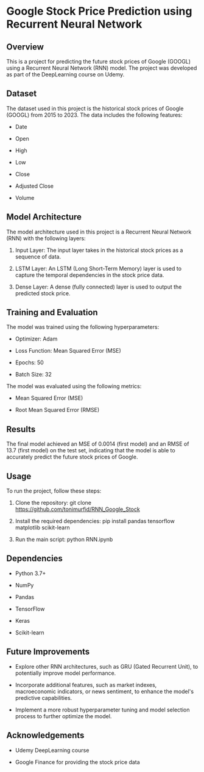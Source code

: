 # Google Stock Price Prediction using Recurrent Neural Network

## Overview

This is a project for predicting the future stock prices of Google (GOOGL) using a Recurrent Neural Network (RNN) model. The project was developed as part of the DeepLearning course on Udemy.

## Dataset

The dataset used in this project is the historical stock prices of Google (GOOGL) from 2015 to 2023. The data includes the following features:

- Date

- Open

- High

- Low

- Close

- Adjusted Close

- Volume

## Model Architecture

The model architecture used in this project is a Recurrent Neural Network (RNN) with the following layers:

1. Input Layer: The input layer takes in the historical stock prices as a sequence of data.

2. LSTM Layer: An LSTM (Long Short-Term Memory) layer is used to capture the temporal dependencies in the stock price data.

3. Dense Layer: A dense (fully connected) layer is used to output the predicted stock price.

## Training and Evaluation

The model was trained using the following hyperparameters:

- Optimizer: Adam

- Loss Function: Mean Squared Error (MSE)

- Epochs: 50

- Batch Size: 32

The model was evaluated using the following metrics:

- Mean Squared Error (MSE)

- Root Mean Squared Error (RMSE)

## Results

The final model achieved an MSE of 0.0014 (first model) and an RMSE of 13.7 (first model) on the test set, indicating that the model is able to accurately predict the future stock prices of Google.

## Usage

To run the project, follow these steps:

1. Clone the repository: git clone https://github.com/tonimurfid/RNN_Google_Stock

2. Install the required dependencies: pip install pandas tensorflow matplotlib scikit-learn

3. Run the main script: python RNN.ipynb

## Dependencies

- Python 3.7+

- NumPy

- Pandas

- TensorFlow

- Keras

- Scikit-learn

## Future Improvements

- Explore other RNN architectures, such as GRU (Gated Recurrent Unit), to potentially improve model performance.

- Incorporate additional features, such as market indexes, macroeconomic indicators, or news sentiment, to enhance the model's predictive capabilities.

- Implement a more robust hyperparameter tuning and model selection process to further optimize the model.

## Acknowledgements

- Udemy DeepLearning course

- Google Finance for providing the stock price data
